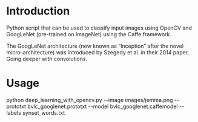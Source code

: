  # Introduction
 Python script that can be used to classify input images using OpenCV and GoogLeNet (pre-trained on ImageNet) using the Caffe framework.
 
 The GoogLeNet architecture (now known as “Inception” after the novel micro-architecture) was introduced by Szegedy et al.
 in their 2014 paper, Going deeper with convolutions.
 
 # Usage
 
 python deep_learning_with_opencv.py --image images/jemma.png --prototxt bvlc_googlenet.prototxt --model bvlc_googlenet.caffemodel --labels synset_words.txt
